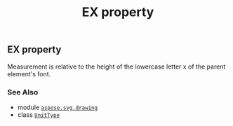 ﻿---
title: EX property
second_title: Aspose.SVG for Python via .NET API References
description: 
type: docs
weight: 120
url: /python-net/aspose.svg.drawing/unittype/ex/
is_root: false
---

## EX property


Measurement is relative to the height of the lowercase letter x of the parent element's font.

### See Also
* module [`aspose.svg.drawing`](../../)
* class [`UnitType`](/svg/python-net/aspose.svg.drawing/unittype)
